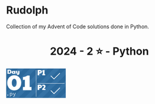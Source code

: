 # Rudolph

Collection of my Advent of Code solutions done in Python.

<!-- AOC TILES BEGIN -->
<h1 align="center">
  2024 - 2 ⭐ - Python
</h1>
<a href="src/solutions/2024/day01.py">
  <img src=".aoc_tiles/tiles/2024/01.png" width="161px">
</a>
<!-- AOC TILES END -->